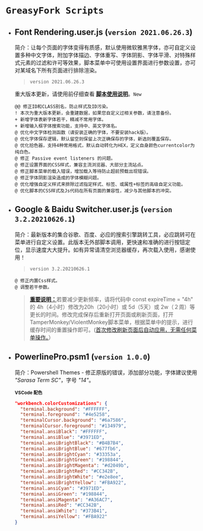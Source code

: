 # `GreasyFork Scripts`

- ## **Font Rendering.user.js** (`version 2021.06.26.3`)

  简介：让每个页面的字体变得有质感，默认使用微软雅黑字体，亦可自定义设置多种中文字体，附加字体描边、字体重写、字体阴影、字体平滑、对特殊样式元素的过滤和许可等效果，脚本菜单中可使用设置界面进行参数设置，亦可对某域名下所有页面进行排除渲染。

  > `version 2021.06.26.3`

  重大版本更新，请使用前仔细查看 [**脚本使用说明**](https://openuserjs.org/scripts/t3xtf0rm4tgmail.com/%E5%AD%97%E4%BD%93%E6%B8%B2%E6%9F%93%EF%BC%88%E8%87%AA%E7%94%A8%E8%84%9A%E6%9C%AC%EF%BC%89)。```New```

  ```text
  @@ 修正ID和CLASS别名，防止样式及ID污染。
  ! 本次为重大版本更新，会重建数据，如果您自定义过相关参数，请注意备份。
  + 新增字体表新字体若干，精减不常用字体。
  + 新增输入框字体搜索功能，支持中、英文字体名。
  @ 优化中文字体检测函数（请安装正确的字体，不要安装hack版）。
  @ 优化字体保存逻辑，默认留空则保留上次正确保存的字体，新选则覆盖保存。
  @ 优化拾色器，支持4种常用格式，默认自动转化为HEX，定义自身颜色currentcolor为纯白色。
  @ 修正 Passive event listeners 的问题。
  @ 修正设置界面的CSS样式，兼容主流浏览器、大部分主流站点。
  @ 修正脚本菜单的载入错误，增加载入等待防止超前预载出现错误。
  @ 修正字体阴影渲染造成的字体模糊问题。
  @ 优化增强自定义样式来排除过滤指定样式、标签、或属性+标签的高级自定义功能。
  @ 优化脚本的CSS样式及Js代码在所有页面的兼容性，减少与其他脚本的冲突。
  ```

- ## **Google & Baidu Switcher.user.js** (`version 3.2.20210626.1`)

  简介：最新版本的集合谷歌、百度、必应的搜索引擎跳转工具，必应跳转可在菜单进行自定义设置。此版本无外部脚本调用，更快速和准确的进行按钮定位，显示速度大大提升。如有异常请清空浏览器缓存，再次载入使用，感谢使用！

  > `version 3.2.20210626.1`

  ```text
  @ 修正内置Css样式。
  @ 调整若干参数。
  ```

  > [**重要说明：**](#)若要减少更新频率，请将代码中 const expireTime = "4h" 的 4h（4小时）修改为20h（20小时）或 5d（5天）或 2w（２周）等更长的时间。修改完成保存后重新打开页面或刷新页面，打开TamperMonkey/ViolentMonkey脚本菜单，根据菜单中的提示，进行缓存时间的重置操作即可。([首次修改刷新页面后自动应用，无需任何菜单操作。](#)）

- ## **PowerlinePro.psm1** (`version 1.0.0`)

  简介：Powershell Themes - 修正原版的错误，添加部分功能，字体建议使用 *"Sarasa Term SC"*，字号 *"14"*。

  <sub>**VSCode 配色**</sub>

    ```json
    "workbench.colorCustomizations": {
      "terminal.background": "#FFFFFF",
      "terminal.foreground": "#4e5258",
      "terminalCursor.background": "#6a7586",
      "terminalCursor.foreground": "#134979",
      "terminal.ansiBlack": "#FFFFFF",
      "terminal.ansiBlue": "#3971ED",
      "terminal.ansiBrightBlack": "#B4B7B4",
      "terminal.ansiBrightBlue": "#677fb6",
      "terminal.ansiBrightCyan": "#33353a",
      "terminal.ansiBrightGreen": "#198844",
      "terminal.ansiBrightMagenta": "#d2049b",
      "terminal.ansiBrightRed": "#CC342B",
      "terminal.ansiBrightWhite": "#e2e8ee",
      "terminal.ansiBrightYellow": "#FBA922",
      "terminal.ansiCyan": "#3971ED",
      "terminal.ansiGreen": "#198844",
      "terminal.ansiMagenta": "#A36AC7",
      "terminal.ansiRed": "#CC342B",
      "terminal.ansiWhite": "#373B41",
      "terminal.ansiYellow": "#FBA922"
    }
    ```
